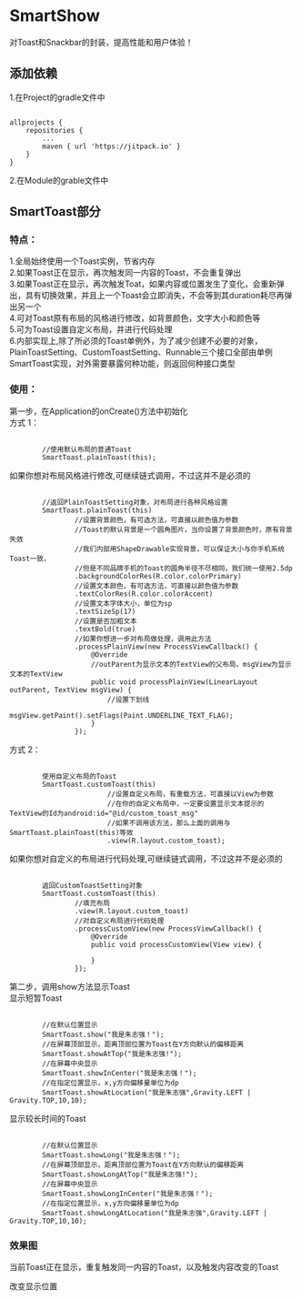 # SmartShow
对Toast和Snackbar的封装，提高性能和用户体验！<br/>
## 添加依赖
1.在Project的gradle文件中<br/>
<pre><code>
allprojects {
    repositories {
        ...
        maven { url 'https://jitpack.io' }
    }
}
</code></pre>
2.在Module的grable文件中<br/>

## SmartToast部分
### 特点：
1.全局始终使用一个Toast实例，节省内存<br/>
2.如果Toast正在显示，再次触发同一内容的Toast，不会重复弹出</br>
3.如果Toast正在显示，再次触发Toat，如果内容或位置发生了变化，会重新弹出，具有切换效果，并且上一个Toast会立即消失，不会等到其duration耗尽再弹出另一个<br/>
4.可对Toast原有布局的风格进行修改，如背景颜色，文字大小和颜色等</br>
5.可为Toast设置自定义布局，并进行代码处理</br>
6.内部实现上,除了所必须的Toast单例外，为了减少创建不必要的对象，PlainToastSetting、CustomToastSetting、Runnable三个接口全部由单例SmartToast实现，对外需要暴露何种功能，则返回何种接口类型
### 使用：
第一步，在Application的onCreate()方法中初始化</br>
方式 1：<br/>
<pre><code>
        //使用默认布局的普通Toast
        SmartToast.plainToast(this);
</code></pre>
如果你想对布局风格进行修改,可继续链式调用，不过这并不是必须的<br/>
<pre><code>
        //返回PlainToastSetting对象，对布局进行各种风格设置
        SmartToast.plainToast(this)
                //设置背景颜色，有可选方法，可直接以颜色值为参数
                //Toast的默认背景是一个圆角图片，当你设置了背景颜色时，原有背景失效
                //我们内部用ShapeDrawable实现背景，可以保证大小与你手机系统Toast一致，
                //但是不同品牌手机的Toast的圆角半径不尽相同，我们统一使用2.5dp
                .backgroundColorRes(R.color.colorPrimary)
                //设置文本颜色，有可选方法，可直接以颜色值为参数
                .textColorRes(R.color.colorAccent)
                //设置文本字体大小，单位为sp
                .textSizeSp(17)
                //设置是否加粗文本
                .textBold(true)
                //如果你想进一步对布局做处理，调用此方法
                .processPlainView(new ProcessViewCallback() {
                    @Override
                    //outParent为显示文本的TextView的父布局，msgView为显示文本的TextView
                    public void processPlainView(LinearLayout outParent, TextView msgView) {
                        //设置下划线
                        msgView.getPaint().setFlags(Paint.UNDERLINE_TEXT_FLAG);
                    }
                });
</pre></code>
方式 2：<br/>
<pre><code>
        使用自定义布局的Toast
        SmartToast.customToast(this)
                        //设置自定义布局，有重载方法，可直接以View为参数
                        //在你的自定义布局中，一定要设置显示文本提示的TextView的Id为android:id="@id/custom_toast_msg"
                        //如果不调用该方法，那么上面的调用与SmartToast.plainToast(this)等效
                        .view(R.layout.custom_toast);
</code></pre>
如果你想对自定义的布局进行代码处理,可继续链式调用，不过这并不是必须的<br/>
<pre><code>
        返回CustomToastSetting对象
        SmartToast.customToast(this)
                //填充布局
                .view(R.layout.custom_toast)
                //对自定义布局进行代码处理
                .processCustomView(new ProcessViewCallback() {
                    @Override
                    public void processCustomView(View view) {

                    }
                });
</pre></code>
第二步，调用show方法显示Toast<br/>
显示短暂Toast<br/>
<pre><code>
        //在默认位置显示
        SmartToast.show("我是朱志强！");
        //在屏幕顶部显示，距离顶部位置为Toast在Y方向默认的偏移距离
        SmartToast.showAtTop("我是朱志强!");
        //在屏幕中央显示
        SmartToast.showInCenter("我是朱志强！");
        //在指定位置显示，x,y方向偏移量单位为dp
        SmartToast.showAtLocation("我是朱志强",Gravity.LEFT | Gravity.TOP,10,10);
</pre></code>
显示较长时间的Toast<br/>
<pre><code>
        //在默认位置显示
        SmartToast.showLong("我是朱志强！");
        //在屏幕顶部显示，距离顶部位置为Toast在Y方向默认的偏移距离
        SmartToast.showLongAtTop("我是朱志强!");
        //在屏幕中央显示
        SmartToast.showLongInCenter("我是朱志强！");
        //在指定位置显示，x,y方向偏移量单位为dp
        SmartToast.showLongAtLocation("我是朱志强",Gravity.LEFT | Gravity.TOP,10,10);
</pre></code>
### 效果图
当前Toast正在显示，重复触发同一内容的Toast，以及触发内容改变的Toast<br/>

改变显示位置<br/>


